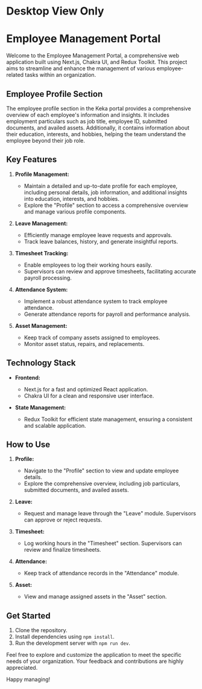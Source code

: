  # Desktop View Only
# Employee Management Portal

Welcome to the Employee Management Portal, a comprehensive web application built using Next.js, Chakra UI, and Redux Toolkit. This project aims to streamline and enhance the management of various employee-related tasks within an organization.

## Employee Profile Section

The employee profile section in the Keka portal provides a comprehensive overview of each employee's information and insights. It includes employment particulars such as job title, employee ID, submitted documents, and availed assets. Additionally, it contains information about their education, interests, and hobbies, helping the team understand the employee beyond their job role.

## Key Features
1. **Profile Management:**
   - Maintain a detailed and up-to-date profile for each employee, including personal details, job information, and additional insights into education, interests, and hobbies.
   - Explore the "Profile" section to access a comprehensive overview and manage various profile components.

2. **Leave Management:**
   - Efficiently manage employee leave requests and approvals.
   - Track leave balances, history, and generate insightful reports.

3. **Timesheet Tracking:**
   - Enable employees to log their working hours easily.
   - Supervisors can review and approve timesheets, facilitating accurate payroll processing.

4. **Attendance System:**
   - Implement a robust attendance system to track employee attendance.
   - Generate attendance reports for payroll and performance analysis.

5. **Asset Management:**
   - Keep track of company assets assigned to employees.
   - Monitor asset status, repairs, and replacements.

## Technology Stack

- **Frontend:**
  - Next.js for a fast and optimized React application.
  - Chakra UI for a clean and responsive user interface.

- **State Management:**
  - Redux Toolkit for efficient state management, ensuring a consistent and scalable application.

## How to Use

1. **Profile:**
   - Navigate to the "Profile" section to view and update employee details.
   - Explore the comprehensive overview, including job particulars, submitted documents, and availed assets.

2. **Leave:**
   - Request and manage leave through the "Leave" module. Supervisors can approve or reject requests.

3. **Timesheet:**
   - Log working hours in the "Timesheet" section. Supervisors can review and finalize timesheets.

4. **Attendance:**
   - Keep track of attendance records in the "Attendance" module.

5. **Asset:**
   - View and manage assigned assets in the "Asset" section.

## Get Started
1. Clone the repository.
2. Install dependencies using `npm install`.
3. Run the development server with `npm run dev`.

Feel free to explore and customize the application to meet the specific needs of your organization. Your feedback and contributions are highly appreciated.

Happy managing!
